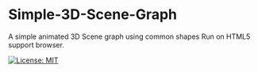 # Simple-3D-Scene-Graph
A simple animated 3D Scene graph using common shapes 
Run on HTML5 support browser.


[![License: MIT](https://img.shields.io/badge/License-MIT-yellow.svg)](https://opensource.org/licenses/MIT)
